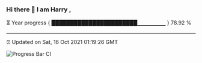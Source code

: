 ### Hi there 👋 I am Harry , 

⏳ Year progress { ███████████████████████▁▁▁▁▁▁▁ } 78.92 %

---

⏰ Updated on Sat, 16 Oct 2021 01:19:26 GMT

![Progress Bar CI](https://github.com/duykhang68/duykhang68/workflows/Progress%20Bar%20CI/badge.svg)
